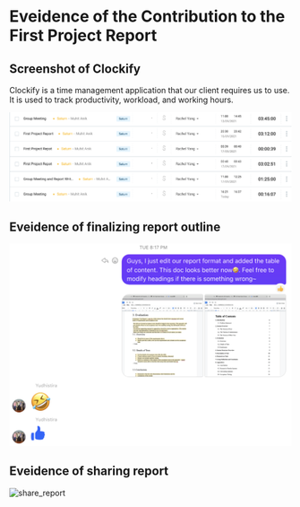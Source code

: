 # **Eveidence of the Contribution to the First Project Report**

## Screenshot of Clockify

Clockify is a time management application that our client requires us to use. It is used to track productivity, workload, and working hours.

![clockify](https://github.com/RachelYang1999/SOFT3888-Evidence/blob/main/Week6/img/clockify.png)

## Eveidence of finalizing report outline

![structure_report](https://github.com/RachelYang1999/SOFT3888-Evidence/blob/main/Week6/img/structure_report.png)

## Eveidence of sharing report

![share_report](https://github.com/RachelYang1999/SOFT3888-Evidence/blob/main/Week5/img/share_report.png)

